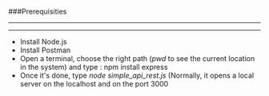 ###Prerequisities

---
---

- Install Node.js
- Install Postman
- Open a terminal, choose the right path (*pwd* to see the current location in the system) and type : npm install express
- Once it's done, type *node simple_api_rest.js* (Normally, it opens a local server on the localhost and on the port 3000 
